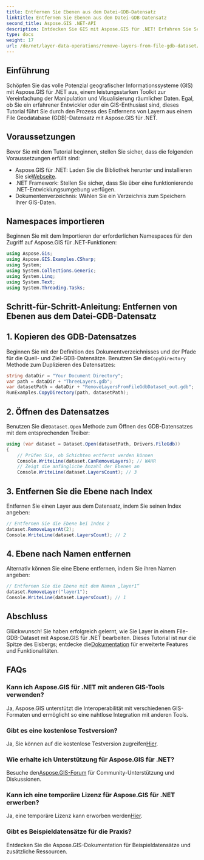 ```yaml
---
title: Entfernen Sie Ebenen aus dem Datei-GDB-Datensatz
linktitle: Entfernen Sie Ebenen aus dem Datei-GDB-Datensatz
second_title: Aspose.GIS .NET-API
description: Entdecken Sie GIS mit Aspose.GIS für .NET! Erfahren Sie Schritt für Schritt, wie Sie Layer aus File-GDB-Datensätzen entfernen. Laden Sie es jetzt herunter und genießen Sie ein nahtloses Geodatenerlebnis.
type: docs
weight: 17
url: /de/net/layer-data-operations/remove-layers-from-file-gdb-dataset/
---
```

## Einführung
Schöpfen Sie das volle Potenzial geografischer Informationssysteme (GIS) mit Aspose.GIS für .NET aus, einem leistungsstarken Toolkit zur Vereinfachung der Manipulation und Visualisierung räumlicher Daten. Egal, ob Sie ein erfahrener Entwickler oder ein GIS-Enthusiast sind, dieses Tutorial führt Sie durch den Prozess des Entfernens von Layern aus einem File Geodatabase (GDB)-Datensatz mit Aspose.GIS für .NET.
## Voraussetzungen
Bevor Sie mit dem Tutorial beginnen, stellen Sie sicher, dass die folgenden Voraussetzungen erfüllt sind:
-  Aspose.GIS für .NET: Laden Sie die Bibliothek herunter und installieren Sie sie[Webseite](https://releases.aspose.com/gis/net/).
- .NET Framework: Stellen Sie sicher, dass Sie über eine funktionierende .NET-Entwicklungsumgebung verfügen.
- Dokumentenverzeichnis: Wählen Sie ein Verzeichnis zum Speichern Ihrer GIS-Daten.
## Namespaces importieren
Beginnen Sie mit dem Importieren der erforderlichen Namespaces für den Zugriff auf Aspose.GIS für .NET-Funktionen:
```csharp
using Aspose.Gis;
using Aspose.GIS.Examples.CSharp;
using System;
using System.Collections.Generic;
using System.Linq;
using System.Text;
using System.Threading.Tasks;
```
## Schritt-für-Schritt-Anleitung: Entfernen von Ebenen aus dem Datei-GDB-Datensatz
## 1. Kopieren des GDB-Datensatzes
 Beginnen Sie mit der Definition des Dokumentverzeichnisses und der Pfade für die Quell- und Ziel-GDB-Datensätze. Benutzen Sie die`CopyDirectory` Methode zum Duplizieren des Datensatzes:
```csharp
string dataDir = "Your Document Directory";
var path = dataDir + "ThreeLayers.gdb";
var datasetPath = dataDir + "RemoveLayersFromFileGdbDataset_out.gdb";
RunExamples.CopyDirectory(path, datasetPath);
```
## 2. Öffnen des Datensatzes
 Benutzen Sie die`Dataset.Open` Methode zum Öffnen des GDB-Datensatzes mit dem entsprechenden Treiber:
```csharp
using (var dataset = Dataset.Open(datasetPath, Drivers.FileGdb))
{
    // Prüfen Sie, ob Schichten entfernt werden können
    Console.WriteLine(dataset.CanRemoveLayers); // WAHR
    // Zeigt die anfängliche Anzahl der Ebenen an
    Console.WriteLine(dataset.LayersCount); // 3
```
## 3. Entfernen Sie die Ebene nach Index
Entfernen Sie einen Layer aus dem Datensatz, indem Sie seinen Index angeben:
```csharp
// Entfernen Sie die Ebene bei Index 2
dataset.RemoveLayerAt(2);
Console.WriteLine(dataset.LayersCount); // 2
```
## 4. Ebene nach Namen entfernen
Alternativ können Sie eine Ebene entfernen, indem Sie ihren Namen angeben:
```csharp
// Entfernen Sie die Ebene mit dem Namen „layer1“
dataset.RemoveLayer("layer1");
Console.WriteLine(dataset.LayersCount); // 1
```
## Abschluss
Glückwunsch! Sie haben erfolgreich gelernt, wie Sie Layer in einem File-GDB-Dataset mit Aspose.GIS für .NET bearbeiten. Dieses Tutorial ist nur die Spitze des Eisbergs; entdecke die[Dokumentation](https://reference.aspose.com/gis/net/) für erweiterte Features und Funktionalitäten.
## FAQs
### Kann ich Aspose.GIS für .NET mit anderen GIS-Tools verwenden?
Ja, Aspose.GIS unterstützt die Interoperabilität mit verschiedenen GIS-Formaten und ermöglicht so eine nahtlose Integration mit anderen Tools.
### Gibt es eine kostenlose Testversion?
 Ja, Sie können auf die kostenlose Testversion zugreifen[Hier](https://releases.aspose.com/).
### Wie erhalte ich Unterstützung für Aspose.GIS für .NET?
 Besuche den[Aspose.GIS-Forum](https://forum.aspose.com/c/gis/33) für Community-Unterstützung und Diskussionen.
### Kann ich eine temporäre Lizenz für Aspose.GIS für .NET erwerben?
 Ja, eine temporäre Lizenz kann erworben werden[Hier](https://purchase.aspose.com/temporary-license/).
### Gibt es Beispieldatensätze für die Praxis?
Entdecken Sie die Aspose.GIS-Dokumentation für Beispieldatensätze und zusätzliche Ressourcen.